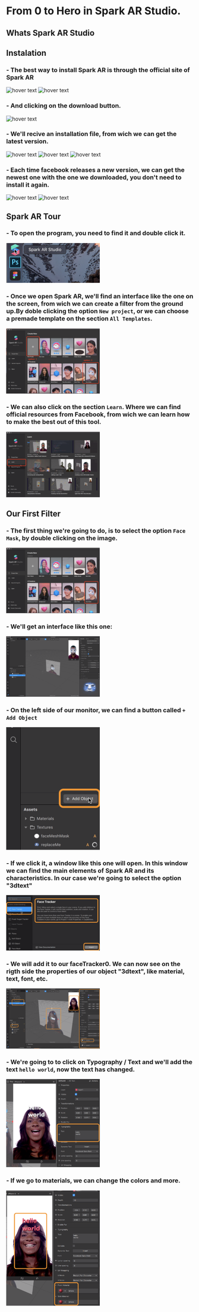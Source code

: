 # From 0 to Hero in Spark AR Studio.

## Whats Spark AR Studio

## Instalation


### - The best way to install Spark AR is through the official site of Spark AR 

<img src="https://scontent.fmex28-1.fna.fbcdn.net/v/t1.0-9/126960393_3623312641081717_5452165124711328985_o.jpg?_nc_cat=106&ccb=2&_nc_sid=0debeb&_nc_eui2=AeHZGtMOWcxhC0XhraUwDR04CWDYxCpUX0EJYNjEKlRfQRAxZUvmnLeqJjiUIsE--y-5Dk_75UWprGLrxnTe2hp7&_nc_ohc=iRQTLNBPtRUAX8iY7sk&_nc_ht=scontent.fmex28-1.fna&oh=a0205bdb078e0c48f4950bd3f9eaa6dd&oe=5FE4AFBC" width="50%" title="hover text">
<img src="https://scontent.fmex28-1.fna.fbcdn.net/v/t1.0-9/127222249_3623312734415041_3586981490384962_o.jpg?_nc_cat=103&ccb=2&_nc_sid=0debeb&_nc_eui2=AeH6rlR0RtCYyUUGKX3bxNiWb8kqzEj0WypvySrMSPRbKm6jMqYE37WT7LC557FrELT-Snugf7gTKSz271ca8pNq&_nc_ohc=ii5IkfNRxAUAX89Uil5&_nc_ht=scontent.fmex28-1.fna&oh=1b94e5e4787de1cd2838c201ba0a9eb1&oe=5FE50273" width="50%" title="hover text">

### - And clicking on the download button. 

<img src="https://scontent.fmex28-1.fna.fbcdn.net/v/t1.0-9/126857463_3623312654415049_3692519349257280835_o.jpg?_nc_cat=103&ccb=2&_nc_sid=0debeb&_nc_eui2=AeGcwNpCVJP0dyAYN9weyRH9NmlnjWYBKig2aWeNZgEqKO_S4ntxS3z4MrCTa-k1RVF8p0w-HcwcFAZ_PX1ZXeCy&_nc_ohc=7-pmof_GfpgAX_Poe2M&_nc_ht=scontent.fmex28-1.fna&oh=bf23072ae5b888e7608399b2779b3b8b&oe=5FE448CB" width="50%" title="hover text">

### - We'll recive an installation file, from wich we can get the latest version.  

<img src="https://scontent.fmex28-1.fna.fbcdn.net/v/t1.0-9/126885078_3623312611081720_3596400700792248055_o.jpg?_nc_cat=103&ccb=2&_nc_sid=0debeb&_nc_eui2=AeG-Uj3ihAYSRZBs8x4gsoziE1_CaZ5IVtoTX8JpnkhW2tyDukklUiFcYbVKkJ21-13Qzw5C3ZfyIrjf-l4nA_3t&_nc_ohc=jLHQY9tRkHcAX-Khr5j&_nc_ht=scontent.fmex28-1.fna&oh=673edbe040049b6036645eb1e4633f1d&oe=5FE46D15" width="50%" title="hover text">
<img src="https://scontent.fmex28-1.fna.fbcdn.net/v/t1.0-9/127887680_3623312581081723_1097289638704730477_o.jpg?_nc_cat=109&ccb=2&_nc_sid=0debeb&_nc_eui2=AeHsbCjQUV5ri8wkj_8I44w0vyw3jnyZ0Du_LDeOfJnQO-XowgCt-MK2LPIWG3K0NotqKsImphE9ZbWF7n_fluSX&_nc_ohc=iRTAs5XfxdUAX8C5T2J&_nc_ht=scontent.fmex28-1.fna&oh=d1f22536b2b22f105ceb83ad1a25e75d&oe=5FE2ADCE" width="50%" title="hover text">
<img src="https://scontent.fmex28-1.fna.fbcdn.net/v/t1.0-9/126409509_3623312564415058_5022380160202443500_n.jpg?_nc_cat=110&ccb=2&_nc_sid=0debeb&_nc_eui2=AeGH9M4vYd-_phFAJP0GxjPXh7Zw9KOrMMGHtnD0o6swwWGeb9YTJCjLeNI3Sf3YurxWL8hsMrbAmRto2uSRyBCD&_nc_ohc=2ra1w8F7Za0AX_GqY4g&_nc_ht=scontent.fmex28-1.fna&oh=45985f0f557464221eb8af787d7bf271&oe=5FE46A91" width="50%" title="hover text">

### - Each time facebook releases a new version, we can get the newest one with the one we downloaded, you don't need to install it again.

<img src="https://scontent.fmex28-1.fna.fbcdn.net/v/l/t1.0-9/126863002_3623312584415056_7547696192321927761_n.jpg?_nc_cat=104&ccb=2&_nc_sid=0debeb&_nc_eui2=AeEkL25duK2e8LfgIHa-_uSyWWYWJ_vhNNNZZhYn--E00_uipsLFpJW-_ArW2WOkvT2QMQWkOtifM_14gyXGXazl&_nc_ohc=FynudqrtobYAX-xlTLA&_nc_ht=scontent.fmex28-1.fna&oh=7acac1f6ec38cd71737834737c77ef66&oe=5FE557A7" width="50%" title="hover text">
<img src="https://scontent.fmex28-1.fna.fbcdn.net/v/t1.0-9/126266478_3623312671081714_3256003376000252517_o.jpg?_nc_cat=100&ccb=2&_nc_sid=0debeb&_nc_eui2=AeHMCE8cSbMCz9RSKi8zDx0Zioi93jIqXsyKiL3eMipezBO3LzZ_APHILewcNx-TnMMMf7cx47FPz5YeylW4088V&_nc_ohc=d9VelXxvkFAAX8pApqt&_nc_ht=scontent.fmex28-1.fna&oh=da437e3f1b704f80b9c10269ceaf262d&oe=5FE5F08E" width="50%" title="hover text">


## Spark AR Tour

### - To open the program, you need to find it and double click it.


<img src="https://github.com/L3ts-H4ck/CommunityChallenge-Spark/blob/master/tutorials/intro-sources/02-intro.png?raw=true" width="50%" title="hover text">


### - Once we open Spark AR, we'll find an interface like the one on the screen, from wich we can create a filter from the ground up.By doble clicking the option ```New project```, or we can choose a premade template on the section ```All Templates```.


<img src="https://github.com/L3ts-H4ck/CommunityChallenge-Spark/blob/master/tutorials/intro-sources/03-intro.png?raw=true" width="50%" title="hover text">


### - We can also click on the section ```Learn```. Where we can find official resources from Facebook, from wich we can learn how to make the best out of this tool.


<img src="https://github.com/L3ts-H4ck/CommunityChallenge-Spark/blob/master/tutorials/intro-sources/04-intro.png?raw=true" width="50%" title="hover text">


## Our First Filter

### - The first thing we're going to do, is to select the option ``` Face Mask ```, by double clicking on the image.

<img src="https://github.com/L3ts-H4ck/CommunityChallenge-Spark/blob/master/tutorials/intro-sources/05-intro.png?raw=true" width="50%" title="hover text">

### - We'll get an interface like this one:

<img src="https://github.com/L3ts-H4ck/CommunityChallenge-Spark/blob/master/tutorials/intro-sources/06-intro.png?raw=true" width="50%" title="hover text">


### - On the left side of our monitor, we can find a button called ``` + Add Object ``` 


<img src="https://github.com/L3ts-H4ck/CommunityChallenge-Spark/blob/master/tutorials/intro-sources/08-intro.png?raw=true" width="50%" title="hover text">

### - If we click it, a window like this one will open. In this window we can find the main elements of Spark AR and its characteristics. In our case we're going to select the option "3dtext"

<img src="https://github.com/L3ts-H4ck/CommunityChallenge-Spark/blob/master/tutorials/intro-sources/09-intro.png?raw=true" width="50%" title="hover text">

### - We will add it to our faceTracker0. We can now see on the rigth side the properties of our object "3dtext", like material, text, font, etc.

<img src="https://github.com/L3ts-H4ck/CommunityChallenge-Spark/blob/master/tutorials/intro-sources/10-intro.png?raw=true" width="50%" title="hover text">

### - We're going to to click on Typography / Text and we'll add the text ``` hello world ```, now the text has changed.

<img src="https://github.com/L3ts-H4ck/CommunityChallenge-Spark/blob/master/tutorials/intro-sources/11-intro.png?raw=true" width="50%" title="hover text">

### - If we go to materials, we can change the colors and more.

<img src="https://github.com/L3ts-H4ck/CommunityChallenge-Spark/blob/master/tutorials/intro-sources/12-intro.png?raw=true" width="50%" title="hover text">

